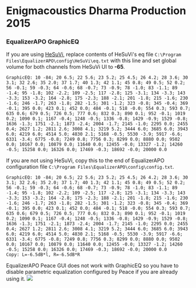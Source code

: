 # Enigmacoustics Dharma Production 2015
### EqualizerAPO GraphicEQ
If you are using [HeSuVi](https://sourceforge.net/projects/hesuvi/), replace contents of HeSuVi's eq file `C:\Program Files\EqualizerAPO\config\HeSuVi\eq.txt` with this line and set global volume for both channels from HeSuVi UI to **-65**.
```
GraphicEQ: 10 -84; 20 6.5; 22 5.6; 23 5.2; 25 4.5; 26 4.2; 28 3.6; 30 3.1; 32 2.6; 35 2.0; 37 1.7; 40 1.3; 42 1.1; 45 0.8; 49 0.5; 52 0.2; 56 -0.1; 59 -0.3; 64 -0.6; 68 -0.7; 73 -0.9; 78 -1.0; 83 -1.1; 89 -1.4; 95 -1.8; 102 -2.2; 109 -2.5; 117 -2.8; 125 -3.1; 134 -3.3; 143 -3.3; 153 -3.2; 164 -2.8; 175 -2.3; 188 -2.1; 201 -1.8; 215 -1.6; 230 -1.6; 246 -1.7; 263 -1.8; 282 -1.5; 301 -1.2; 323 -0.8; 345 -0.4; 369 -0.1; 395 0.0; 423 0.1; 452 0.0; 484 -0.1; 518 -0.0; 554 0.3; 593 0.7; 635 0.6; 679 0.5; 726 0.5; 777 0.6; 832 0.3; 890 0.1; 952 -0.1; 1019 0.2; 1090 0.1; 1167 -0.4; 1248 -0.5; 1336 -0.8; 1429 -0.9; 1529 -0.8; 1636 -1.3; 1751 -2.1; 1873 -2.4; 2004 -1.7; 2145 -1.0; 2295 0.0; 2455 0.4; 2627 1.2; 2811 2.6; 3008 4.1; 3219 5.2; 3444 6.0; 3685 6.0; 3943 6.0; 4219 6.0; 4514 5.0; 4830 2.1; 5168 -0.5; 5530 -3.9; 5917 -6.6; 6331 -3.4; 6775 -0.8; 7249 0.8; 7756 0.3; 8299 0.0; 8880 0.0; 9502 0.0; 10167 0.0; 10879 0.0; 11640 0.0; 12455 -0.0; 13327 -1.2; 14260 -0.5; 15258 0.0; 16326 0.0; 17469 -0.3; 18692 -0.0; 20000 0.0
```
If you are not using HeSuVi, copy this to the end of EqualizerAPO configuration file `C:\Program Files\EqualizerAPO\config\config.txt`.
```
GraphicEQ: 10 -84; 20 6.5; 22 5.6; 23 5.2; 25 4.5; 26 4.2; 28 3.6; 30 3.1; 32 2.6; 35 2.0; 37 1.7; 40 1.3; 42 1.1; 45 0.8; 49 0.5; 52 0.2; 56 -0.1; 59 -0.3; 64 -0.6; 68 -0.7; 73 -0.9; 78 -1.0; 83 -1.1; 89 -1.4; 95 -1.8; 102 -2.2; 109 -2.5; 117 -2.8; 125 -3.1; 134 -3.3; 143 -3.3; 153 -3.2; 164 -2.8; 175 -2.3; 188 -2.1; 201 -1.8; 215 -1.6; 230 -1.6; 246 -1.7; 263 -1.8; 282 -1.5; 301 -1.2; 323 -0.8; 345 -0.4; 369 -0.1; 395 0.0; 423 0.1; 452 0.0; 484 -0.1; 518 -0.0; 554 0.3; 593 0.7; 635 0.6; 679 0.5; 726 0.5; 777 0.6; 832 0.3; 890 0.1; 952 -0.1; 1019 0.2; 1090 0.1; 1167 -0.4; 1248 -0.5; 1336 -0.8; 1429 -0.9; 1529 -0.8; 1636 -1.3; 1751 -2.1; 1873 -2.4; 2004 -1.7; 2145 -1.0; 2295 0.0; 2455 0.4; 2627 1.2; 2811 2.6; 3008 4.1; 3219 5.2; 3444 6.0; 3685 6.0; 3943 6.0; 4219 6.0; 4514 5.0; 4830 2.1; 5168 -0.5; 5530 -3.9; 5917 -6.6; 6331 -3.4; 6775 -0.8; 7249 0.8; 7756 0.3; 8299 0.0; 8880 0.0; 9502 0.0; 10167 0.0; 10879 0.0; 11640 0.0; 12455 -0.0; 13327 -1.2; 14260 -0.5; 15258 0.0; 16326 0.0; 17469 -0.3; 18692 -0.0; 20000 0.0
Copy: L=-6.5dB*l, R=-6.5dB*R
```
EqualizerAPO Peace GUI does not work with GraphicEQ so you have to disable parametric equalization configured by Peace if you are already using it.
![](https://raw.githubusercontent.com/jaakkopasanen/AutoEq/master/results/Innerfidelity%202017/innerfidelity/onear/Enigmacoustics%20Dharma%20Production%202015/Enigmacoustics%20Dharma%20Production%202015.png)
